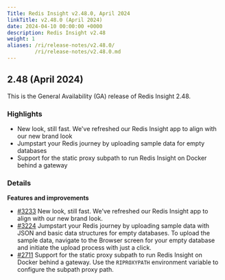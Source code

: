 ```yaml
---
Title: Redis Insight v2.48.0, April 2024
linkTitle: v2.48.0 (April 2024)
date: 2024-04-10 00:00:00 +0000
description: Redis Insight v2.48
weight: 1
aliases: /ri/release-notes/v2.48.0/
         /ri/release-notes/v2.48.0.md
---
```

## 2.48 (April 2024)
This is the General Availability (GA) release of Redis Insight 2.48.

### Highlights
- New look, still fast. We've refreshed our Redis Insight app to align with our new brand look
- Jumpstart your Redis journey by uploading sample data for empty databases
- Support for the static proxy subpath to run Redis Insight on Docker behind a gateway

### Details

**Features and improvements**
- [#3233](https://github.com/RedisInsight/RedisInsight/pull/3233) New look, still fast. We've refreshed our Redis Insight app to align with our new brand look.
- [#3224](https://github.com/RedisInsight/RedisInsight/pull/3224) Jumpstart your Redis journey by uploading sample data with JSON and basic data structures for empty databases. To upload the sample data, navigate to the Browser screen for your empty database and initiate the upload process with just a click.
- [#2711](https://github.com/RedisInsight/RedisInsight/pull/2711) Support for the static proxy subpath to run Redis Insight on Docker behind a gateway. Use the `RIPROXYPATH` environment variable to configure the subpath proxy path.
